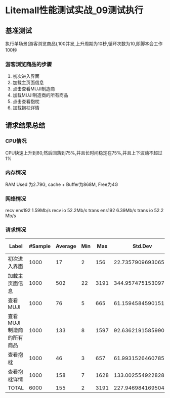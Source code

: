 # Litemall性能测试实战_09测试执行

## 基准测试

执行单场景(游客浏览商品),100并发,上升周期为10秒,循环次数为10,即脚本会工作100秒

### 游客浏览商品的步骤

1. 初次进入界面
2. 加载主页面信息
3. 点击查看MUJI制造商
4. 加载MUJI制造商的所有商品
5. 点击查看抱枕
6. 加载抱枕详情

## 请求结果总结

### CPU情况

CPU快速上升到80,然后回落到75%,并且长时间稳定在75%,并且上下波动不超过1%

### 内存情况

RAM Used 为2.79G, cache + Buffer为868M, Free为4G

### 网络情况

recv ens192 1.59Mb/s
recv io 52.2Mb/s
trans ens192  6.39Mb/s
trans io 52.2 Mb/s

### 请求情况

| Label                    | #Sample | Average | Min  | Max  | Std.Dev            | Error% | Throughput         | Received KB/sec    | Sent KB/sec | Avg.Bytes          |
| ------------------------ | ------- | ------- | ---- | ---- | ------------------ | ------ | ------------------ | ------------------ | ----------- | ------------------ |
| 初次进入界面             | 1000    | 17      | 2    | 156  | 22.73579096930652  | 0.0    | 55.732040349997206 | 54.371394833639854 | 0.0         | 999.0              |
| 加载主页面信息           | 1000    | 502     | 22   | 3191 | 344.95747515309773 | 0.0    | 55.481580115401684 | 224.2019321460275  | 0.0         | 4138.0             |
| 查看MUJI                 | 1000    | 76      | 5    | 665  | 61.15945845901514  | 0.0    | 55.57408024897188  | 31.965950455707457 | 0.0         | 589.0              |
| 查看MUJI制造商的所有商品 | 1000    | 133     | 8    | 1597 | 92.63621915859909  | 0.0    | 55.46311702717692  | 94.78560038824182  | 0.0         | 1750.0             |
| 查看抱枕                 | 1000    | 46      | 3    | 657  | 61.993152646078585 | 0.0    | 55.500055500055495 | 15.121597152847153 | 0.0         | 279.0              |
| 查看抱枕详情             | 1000    | 158     | 7    | 1628 | 133.00255492282847 | 0.0    | 55.500055500055495 | 186.39129967254968 | 0.0         | 3439.0             |
| TOTAL                    | 6000    | 155     | 2    | 3191 | 227.94698416950425 | 0.0    | 331.56498673740055 | 604.091546474359   | 0.0         | 1865.6666666666667 |

## 